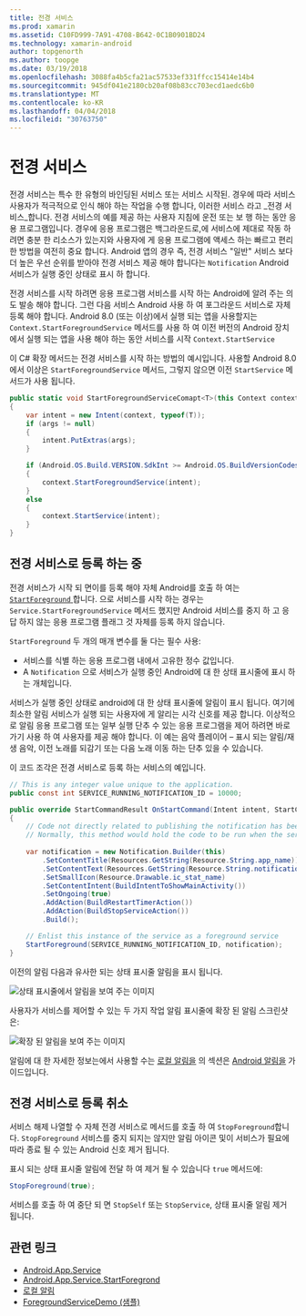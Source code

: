 ```yaml
---
title: 전경 서비스
ms.prod: xamarin
ms.assetid: C10FD999-7A91-4708-B642-0C1B0901BD24
ms.technology: xamarin-android
author: topgenorth
ms.author: toopge
ms.date: 03/19/2018
ms.openlocfilehash: 3088fa4b5cfa21ac57533ef331ffcc15414e14b4
ms.sourcegitcommit: 945df041e2180cb20af08b83cc703ecd1aedc6b0
ms.translationtype: MT
ms.contentlocale: ko-KR
ms.lasthandoff: 04/04/2018
ms.locfileid: "30763750"
---
```

# <a name="foreground-services"></a>전경 서비스

전경 서비스는 특수 한 유형의 바인딩된 서비스 또는 서비스 시작된. 경우에 따라 서비스 사용자가 적극적으로 인식 해야 하는 작업을 수행 합니다, 이러한 서비스 라고 _전경 서비스_합니다. 전경 서비스의 예를 제공 하는 사용자 지침에 운전 또는 보 행 하는 동안 응용 프로그램입니다. 경우에 응용 프로그램은 백그라운드로,에 서비스에 제대로 작동 하려면 충분 한 리소스가 있는지와 사용자에 게 응용 프로그램에 액세스 하는 빠르고 편리한 방법을 여전히 중요 합니다. Android 앱의 경우 즉, 전경 서비스 "일반" 서비스 보다 더 높은 우선 순위를 받아야 전경 서비스 제공 해야 합니다는 `Notification` Android 서비스가 실행 중인 상태로 표시 하 합니다.
 
전경 서비스를 시작 하려면 응용 프로그램 서비스를 시작 하는 Android에 알려 주는 의도 발송 해야 합니다. 그런 다음 서비스 Android 사용 하 여 포그라운드 서비스로 자체 등록 해야 합니다. Android 8.0 (또는 이상)에서 실행 되는 앱을 사용할지는 `Context.StartForegroundService` 메서드를 사용 하 여 이전 버전의 Android 장치에서 실행 되는 앱을 사용 해야 하는 동안 서비스를 시작 `Context.StartService`

이 C# 확장 메서드는 전경 서비스를 시작 하는 방법의 예시입니다. 사용할 Android 8.0에서 이상은 `StartForegroundService` 메서드, 그렇지 않으면 이전 `StartService` 메서드가 사용 됩니다.  

```csharp
public static void StartForegroundServiceComapt<T>(this Context context, Bundle args = null) where T : Service
{
    var intent = new Intent(context, typeof(T));
    if (args != null) 
    {
        intent.PutExtras(args);
    }

    if (Android.OS.Build.VERSION.SdkInt >= Android.OS.BuildVersionCodes.O)
    {
        context.StartForegroundService(intent);
    }
    else
    {
        context.StartService(intent);
    }
}
```

## <a name="registering-as-a-foreground-service"></a>전경 서비스로 등록 하는 중

전경 서비스가 시작 되 면이를 등록 해야 자체 Android를 호출 하 여는 [ `StartForeground` ](https://developer.xamarin.com/api/member/Android.App.Service.StartForeground/p/System.Int32/Android.App.Notification/)합니다. 으로 서비스를 시작 하는 경우는 `Service.StartForegroundService` 메서드 했지만 Android 서비스를 중지 하 고 응답 하지 않는 응용 프로그램 플래그 것 자체를 등록 하지 않습니다.

`StartForeground` 두 개의 매개 변수를 둘 다는 필수 사용:
 
* 서비스를 식별 하는 응용 프로그램 내에서 고유한 정수 값입니다.
* A `Notification` 으로 서비스가 실행 중인 Android에 대 한 상태 표시줄에 표시 하는 개체입니다.

서비스가 실행 중인 상태로 android에 대 한 상태 표시줄에 알림이 표시 됩니다. 여기에 최소한 알림 서비스가 실행 되는 사용자에 게 알리는 시각 신호를 제공 합니다. 이상적으로 알림 응용 프로그램 또는 일부 실행 단추 수 있는 응용 프로그램을 제어 하려면 바로 가기 사용 하 여 사용자를 제공 해야 합니다. 이 예는 음악 플레이어 &ndash; 표시 되는 알림/재생 음악, 이전 노래를 되감기 또는 다음 노래 이동 하는 단추 있을 수 있습니다. 

이 코드 조각은 전경 서비스로 등록 하는 서비스의 예입니다.   

```csharp
// This is any integer value unique to the application.
public const int SERVICE_RUNNING_NOTIFICATION_ID = 10000;

public override StartCommandResult OnStartCommand(Intent intent, StartCommandFlags flags, int startId)
{
    // Code not directly related to publishing the notification has been omitted for clarity.
    // Normally, this method would hold the code to be run when the service is started.
    
    var notification = new Notification.Builder(this)
        .SetContentTitle(Resources.GetString(Resource.String.app_name))
        .SetContentText(Resources.GetString(Resource.String.notification_text))
        .SetSmallIcon(Resource.Drawable.ic_stat_name)
        .SetContentIntent(BuildIntentToShowMainActivity())
        .SetOngoing(true)
        .AddAction(BuildRestartTimerAction())
        .AddAction(BuildStopServiceAction())
        .Build();

    // Enlist this instance of the service as a foreground service
    StartForeground(SERVICE_RUNNING_NOTIFICATION_ID, notification);
}
```

이전의 알림 다음과 유사한 되는 상태 표시줄 알림을 표시 됩니다.

![상태 표시줄에서 알림을 보여 주는 이미지](foreground-services-images/foreground-services-01.png "상태 표시줄에서 알림을 보여 주는 이미지")

사용자가 서비스를 제어할 수 있는 두 가지 작업 알림 표시줄에 확장 된 알림 스크린샷은:

![확장 된 알림을 보여 주는 이미지](foreground-services-images/foreground-services-02.png "확장 된 알림을 보여 주는 이미지입니다.")

알림에 대 한 자세한 정보는에서 사용할 수는 [로컬 알림을](~/android/app-fundamentals/notifications/local-notifications.md) 의 섹션은 [Android 알림을](~/android/app-fundamentals/notifications/index.md) 가이드입니다.

## <a name="unregistering-as-a-foreground-service"></a>전경 서비스로 등록 취소

서비스 해제 나열할 수 자체 전경 서비스로 메서드를 호출 하 여 `StopForeground`합니다. `StopForeground` 서비스를 중지 되지는 않지만 알림 아이콘 및이 서비스가 필요에 따라 종료 될 수 있는 Android 신호 제거 됩니다.

표시 되는 상태 표시줄 알림에 전달 하 여 제거 될 수 있습니다 `true` 메서드에: 

```csharp
StopForeground(true);
```

서비스를 호출 하 여 중단 되 면 `StopSelf` 또는 `StopService`, 상태 표시줄 알림 제거 됩니다.

## <a name="related-links"></a>관련 링크

- [Android.App.Service](https://developer.xamarin.com/api/type/Android.App.Service/)
- [Android.App.Service.StartForegrond](https://developer.xamarin.com/api/member/Android.App.Service.StartForeground/p/System.Int32/Android.App.Notification/)
- [로컬 알림](~/android/app-fundamentals/notifications/local-notifications.md)
- [ForegroundServiceDemo (샘플)](https://developer.xamarin.com/samples/monodroid/ApplicationFundamentals/ServiceSamples/ForegroundServiceDemo/)
